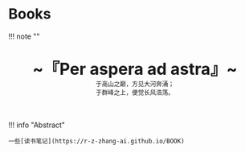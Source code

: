 # Books

!!! note "" 
    <br><br>
    <div align="center" style="font-size:32px;font-weight:bold">
        ~『Per aspera ad astra』~
    </div>
    <div align="center" style="font-size:12px">
        于高山之巅，方见大河奔涌；
    </div>
        <div align="center" style="font-size:12px">
        于群峰之上，便觉长风浩荡。
    </div>
    <br><br>

!!! info "Abstract"

    一些[读书笔记](https://r-z-zhang-ai.github.io/BOOK)

<script src="https://giscus.app/client.js"
        data-repo="r-z-zhang-AI/r-z-zhang-AI.github.io"
        data-repo-id="R_kgDONN6JTg"
        data-category="General"
        data-category-id="DIC_kwDONN6JTs4CkfL9"
        data-mapping="pathname"
        data-strict="0"
        data-reactions-enabled="1"
        data-emit-metadata="1"
        data-input-position="bottom"
        data-theme="preferred_color_scheme"
        data-lang="zh-CN"
        crossorigin="anonymous"
        async>
</script>
